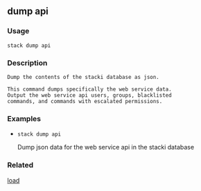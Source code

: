 ## dump api

### Usage

`stack dump api`

### Description


	Dump the contents of the stacki database as json.

	This command dumps specifically the web service data.
	Output the web service api users, groups, blacklisted
	commands, and commands with escalated permissions.

	

### Examples

* `stack dump api`

   Dump json data for the web service api in the stacki database


### Related
[load](load)


